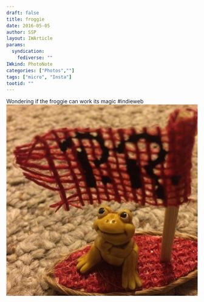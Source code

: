 ```yaml
---
draft: false
title: froggie
date: 2016-05-05
author: SSP
layout: IWArticle
params:
  syndication:
    fediverse: ""
IWkind: PhotoNote
categories: ["Photos",""]
tags: ["micro", "Insta"]
tootid: ""
---
```

Wondering if the froggie can work its magic #indieweb
![](froggie.jpg)